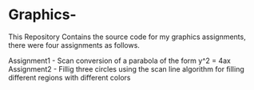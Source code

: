 # Graphics-
This Repository Contains the source code for my graphics assignments, there were four assignments as follows.

Assignment1 - Scan conversion of a parabola of the form y^2 = 4ax
Assignment2 - Fillig three circles using the scan line algorithm for filling different regions with different colors
